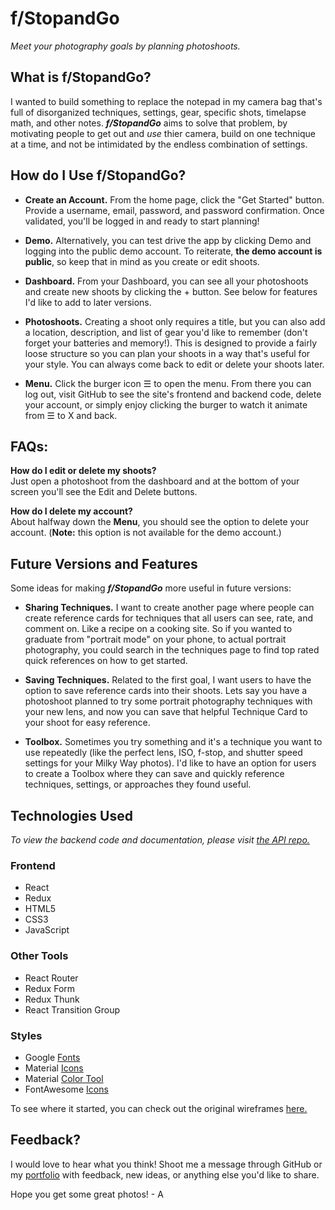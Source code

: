 # f/StopandGo
_Meet your photography goals by planning photoshoots._

## What is f/StopandGo?
I wanted to build something to replace the notepad in my camera bag that's full of disorganized techniques, settings, gear, specific shots, timelapse math, and other notes. **_f/StopandGo_** aims to solve that problem, by motivating people to get out and _use_ thier camera, build on one technique at a time, and not be intimidated by the endless combination of settings.

## How do I Use f/StopandGo?
* **Create an Account.** From the home page, click the "Get Started" button. Provide a username, email, password, and password confirmation. Once validated, you'll be logged in and ready to start planning! 

* **Demo.** Alternatively, you can test drive the app by clicking Demo and logging into the public demo account. To reiterate, **the demo account is public**, so keep that in mind as you create or edit shoots.

* **Dashboard.** From your Dashboard, you can see all your photoshoots and create new shoots by clicking the + button. See below for features I'd like to add to later versions.

* **Photoshoots.** Creating a shoot only requires a title, but you can also add a location, description, and list of gear you'd like to remember (don't forget your batteries and memory!). This is designed to provide a fairly loose structure so you can plan your shoots in a way that's useful for your style. You can always come back to edit or delete your shoots later.
  
* **Menu.** Click the burger icon &#9776; to open the menu. From there you can log out, visit GitHub to see the site's frontend and backend code, delete your account, or simply enjoy clicking the burger to watch it animate from &#9776; to X and back. 
	
## FAQs:
**How do I edit or delete my shoots?**  
Just open a photoshoot from the dashboard and at the bottom of your screen you'll see the Edit and Delete buttons. 
  
**How do I delete my account?**  
About halfway down the **Menu**, you should see the option to delete your account. (**Note:** this option is not available for the demo account.)

## Future Versions and Features
Some ideas for making **_f/StopandGo_** more useful in future versions:

* **Sharing Techniques.** I want to create another page where people can create reference cards for techniques that all users can see, rate, and comment on. Like a recipe on a cooking site. So if you wanted to graduate from "portrait mode" on your phone, to actual portrait photography, you could search in the techniques page to find top rated quick references on how to get started.

* **Saving Techniques.** Related to the first goal, I want users to have the option to save reference cards into their shoots. Lets say you have a photoshoot planned to try some portrait photography techniques with your new lens, and now you can save that helpful Technique Card to your shoot for easy reference. 
  
* **Toolbox.** Sometimes you try something and it's a technique you want to use repeatedly (like the perfect lens, ISO, f-stop, and shutter speed settings for your Milky Way photos). I'd like to have an option for users to create a Toolbox where they can save and quickly reference techniques, settings, or approaches they found useful.

## Technologies Used
_To view the backend code and documentation, please visit [the API repo.](https://github.com/alexwarnes/fstopandgo-api)_

### Frontend
  * React
  * Redux
  * HTML5
  * CSS3
  * JavaScript

### Other Tools
  * React Router
  * Redux Form
  * Redux Thunk
  * React Transition Group

### Styles
  * Google [Fonts](https://fonts.google.com/)
  * Material [Icons](https://material.io/tools/icons/)
  * Material [Color Tool](https://material.io/tools/color/#!/?view.left=0&view.right=0&primary.color=37474F&secondary.color=1DE9B6)
  * FontAwesome [Icons](https://fontawesome.com/)

To see where it started, you can check out the original wireframes [here.](https://fstopandgo-wireframes--alexwarnes.repl.co/)

## Feedback?
I would love to hear what you think! Shoot me a message through GitHub or my [portfolio](https://www.alexwarnes.com) with feedback, new ideas, or anything else you'd like to share. 

Hope you get some great photos! - A